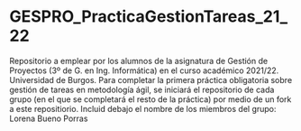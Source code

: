 # GESPRO_PracticaGestionTareas_21_22

Repositorio a emplear por los alumnos de la asignatura de Gestión de Proyectos (3º de G. en Ing. Informática) en el curso académico 2021/22. Universidad de Burgos.  Para completar la primera práctica obligatoria sobre gestión de tareas en metodología ágil, se iniciará el repositorio de cada grupo (en el que se completará el resto de la práctica) por medio de un fork a este repositiorio.  Incluid debajo el nombre de los miembros del grupo: Lorena Bueno Porras
